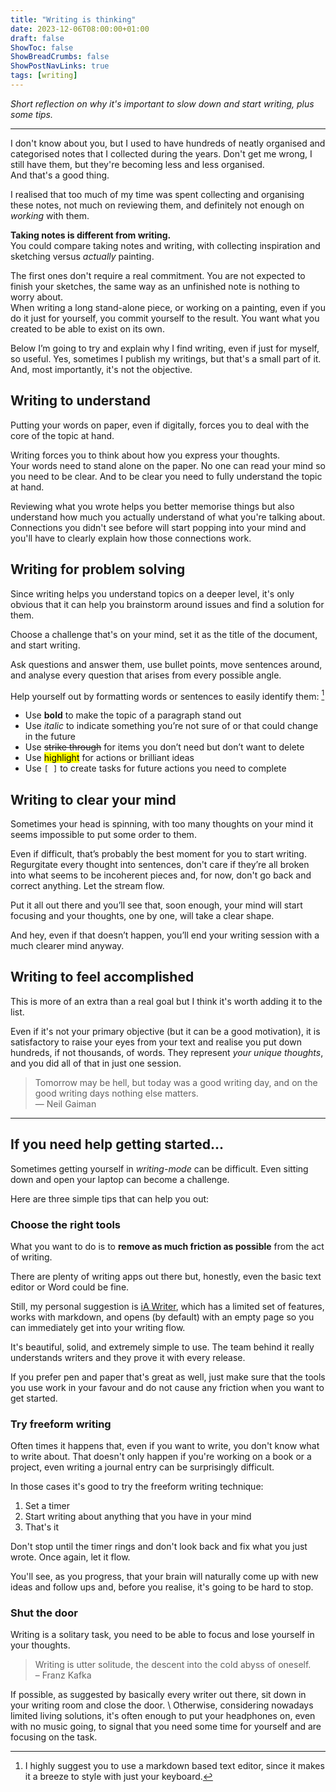 ```yaml
---
title: "Writing is thinking"
date: 2023-12-06T08:00:00+01:00
draft: false
ShowToc: false
ShowBreadCrumbs: false
ShowPostNavLinks: true
tags: [writing]
---
```


*Short reflection on why it's important to slow down and start writing, plus some tips.*

---
I don't know about you, but I used to have hundreds of neatly organised and categorised notes that I collected during the years.
Don't get me wrong, I still have them, but they're becoming less and less organised. \
And that's a good thing.

I realised that too much of my time was spent collecting and organising these notes, not much on reviewing them, and definitely not enough on *working* with them.

**Taking notes is different from writing.** \
You could compare taking notes and writing, with collecting inspiration and sketching versus *actually* painting. 

The first ones don't require a real commitment. You are not expected to finish your sketches, the same way as an unfinished note is nothing to worry about. \
When writing a long stand-alone piece, or working on a painting, even if you do it just for yourself, you commit yourself to the result. You want what you created to be able to exist on its own. 

Below I’m going to try and explain why I find writing, even if just for myself, so useful.
Yes, sometimes I publish my writings, but that's a small part of it. And, most importantly, it's not the objective.

## Writing to understand

Putting your words on paper, even if digitally, forces you to deal with the core of the topic at hand.

Writing forces you to think about how you express your thoughts. \
Your words need to stand alone on the paper. No one can read your mind so you need to be clear. And to be clear you need to fully understand the topic at hand. 

Reviewing what you wrote helps you better memorise things but also understand how much you actually understand of what you're talking about. \
Connections you didn't see before will start popping into your mind and you'll have to clearly explain how those connections work. 

## Writing for problem solving

Since writing helps you understand topics on a deeper level, it's only obvious that it can help you brainstorm around issues and find a solution for them. 

Choose a challenge that's on your mind, set it as the title of the document, and start writing. 

Ask questions and answer them, use bullet points, move sentences around, and analyse every question that arises from every possible angle. 

Help yourself out by formatting words or sentences to easily identify them: [^1]
- Use **bold** to make the topic of a paragraph stand out
- Use *italic* to indicate something you’re not sure of or that could change in the future
- Use ~~strike through~~ for items you don’t need but don’t want to delete
- Use <mark>highlight</mark> for actions or brilliant ideas
- Use `[ ]` to create tasks for future actions you need to complete 

## Writing to clear your mind

Sometimes your head is spinning, with too many thoughts on your mind it seems impossible to put some order to them.

Even if difficult, that’s probably the best moment for you to start writing. Regurgitate every thought into sentences, don't care if they’re all broken into what seems to be incoherent pieces and, for now, don't go back and correct anything. Let the stream flow. 

Put it all out there and you’ll see that, soon enough, your mind will start focusing and your thoughts, one by one, will take a clear shape.

And hey, even if that doesn’t happen, you’ll end your writing session with a much clearer mind anyway. 

## Writing to feel accomplished

This is more of an extra than a real goal but I think it's worth adding it to the list.

Even if it's not your primary objective (but it can be a good motivation), it is satisfactory to raise your eyes from your text and realise you put down hundreds, if not thousands, of words. They represent *your unique thoughts*, and you did all of that in just one session. 

> Tomorrow may be hell, but today was a good writing day, and on the good writing days nothing else matters. \
> — Neil Gaiman

---

## If you need help getting started...

Sometimes getting yourself in *writing-mode* can be difficult. Even sitting down and open your laptop can become a challenge. 

Here are three simple tips that can help you out:

### Choose the right tools

What you want to do is to **remove as much friction as possible** from the act of writing. 

There are plenty of writing apps out there but, honestly, even the basic text editor or Word could be fine.

Still, my personal suggestion is [iA Writer](https://ia.net/writer), which has a limited set of features, works with markdown, and opens (by default) with an empty page so you can immediately get into your writing flow.

It's beautiful, solid, and extremely simple to use. The team behind it really understands writers and they prove it with every release.

If you prefer pen and paper that's great as well, just make sure that the tools you use work in your favour and do not cause any friction when you want to get started.

### Try freeform writing

Often times it happens that, even if you want to write, you don't know what to write about. That doesn't only happen if you're working on a book or a project, even  writing a journal entry can be surprisingly difficult. 

In those cases it's good to try the freeform writing technique: 

1. Set a timer
2. Start writing about anything that you have in your mind
3. That's it

Don't stop until the timer rings and don't look back and fix what you just wrote. Once again, let it flow.

You'll see, as you progress, that your brain will naturally come up with new ideas and follow ups and, before you realise, it's going to be hard to stop.

### Shut the door

Writing is a solitary task, you need to be able to focus and lose yourself in your thoughts. 

> Writing is utter solitude, the descent into the cold abyss of oneself. \
> – Franz Kafka

If possible, as suggested by basically every writer out there, sit down in your writing room and close the door. \ 
Otherwise, considering nowadays limited living solutions, it's often enough to put your headphones on, even with no music going, to signal that you need some time for yourself and are focusing on the task.

[^1]: I highly suggest you to use a markdown based text editor, since it makes it a breeze to style with just your keyboard.